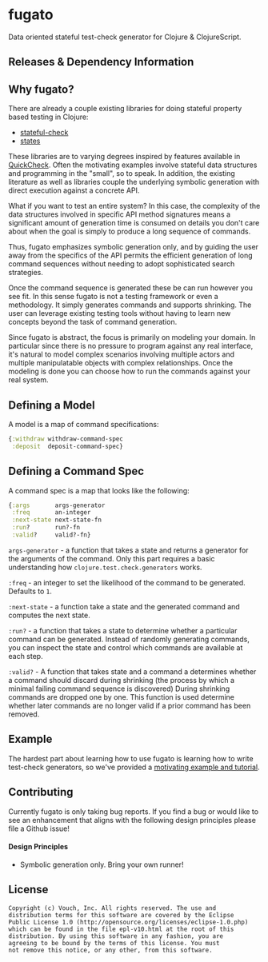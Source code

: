 # fugato

Data oriented stateful test-check generator for Clojure & ClojureScript.

## Releases & Dependency Information

## Why fugato?

There are already a couple existing libraries for doing stateful property based
testing in Clojure:

* [stateful-check](https://github.com/czan/stateful-check/tree/master)
* [states](https://github.com/jstepien/states)

These libraries are to varying degrees inspired by features available in
[QuickCheck](http://www.quviq.com/products/erlang-quickcheck/). Often the
motivating examples involve stateful data structures and programming in the
"small", so to speak. In addition, the existing literature as well as libraries
couple the underlying symbolic generation with direct execution against a 
concrete API.

What if you want to test an entire system? In this case, the complexity of the
data structures involved in specific API method signatures means a significant
amount of generation time is consumed on details you don't care about when the
goal is simply to produce a long sequence of commands.

Thus, fugato emphasizes symbolic generation only, and by guiding the user away from
the specifics of the API permits the efficient generation of long command
sequences without needing to adopt sophisticated search strategies.

Once the command sequence is generated these be can run however you see fit.
In this sense fugato is not a testing framework or even a methodology. It simply
generates commands and supports shrinking. The user can leverage existing
testing tools without having to learn new concepts beyond the task of command 
generation.

Since fugato is abstract, the focus is primarily on modeling your domain. In
particular since there is no pressure to program against any real interface, it's
natural to model complex scenarios involving multiple actors and
multiple manipulatable objects with complex relationships. Once the modeling
is done you can choose how to run the commands against your real system.

## Defining a Model

A model is a map of command specifications:

```clojure
{:withdraw withdraw-command-spec
 :deposit  deposit-command-spec}
```

## Defining a Command Spec

A command spec is a map that looks like the following:

```clojure
{:args       args-generator
 :freq       an-integer
 :next-state next-state-fn
 :run?       run?-fn
 :valid?     valid?-fn}
```

`args-generator` - a function that takes a state and returns a generator for
the arguments of the command. Only this part requires a basic understanding how
`clojure.test.check.generators` works.

`:freq` - an integer to set the likelihood of the command to be generated.
Defaults to `1`.

`:next-state` - a function take a state and the generated command and computes
the next state.

`:run?` - a function that takes a state to determine whether a particular command can be
generated. Instead of randomly generating commands, you can inspect the state
and control which commands are available at each step.

`:valid?` - A function that takes state and a command a determines whether a command
should discard during shrinking (the process by which a minimal failing command
sequence is discovered) During shrinking commands are dropped one by one. This 
function is used determine whether later commands are no longer valid if a prior 
command has been removed.

## Example

The hardest part about learning how to use fugato is learning how to write
test-check generators, so we've provided a 
[motivating example and tutorial](https://github.com/vouch-opensource/fugato/wiki/Guide-%26-Tutorial).

## Contributing

Currently fugato is only taking bug reports. If you find a bug or would like
to see an enhancement that aligns with the following design principles
please file a Github issue!

#### Design Principles

* Symbolic generation only. Bring your own runner!

## License ##

    Copyright (c) Vouch, Inc. All rights reserved. The use and
    distribution terms for this software are covered by the Eclipse
    Public License 1.0 (http://opensource.org/licenses/eclipse-1.0.php)
    which can be found in the file epl-v10.html at the root of this
    distribution. By using this software in any fashion, you are
    agreeing to be bound by the terms of this license. You must
    not remove this notice, or any other, from this software.
